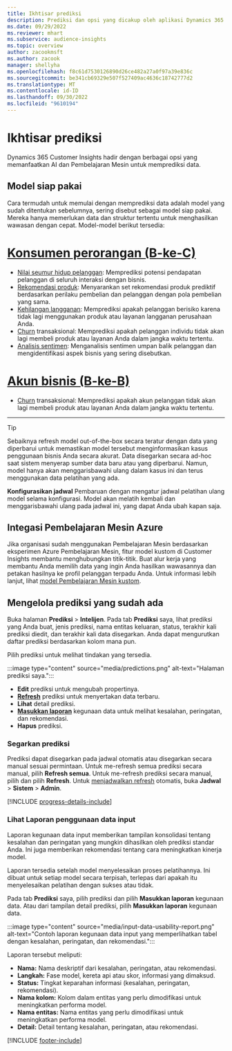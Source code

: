 ```yaml
---
title: Ikhtisar prediksi
description: Prediksi dan opsi yang dicakup oleh aplikasi Dynamics 365 Customer Insights.
ms.date: 09/29/2022
ms.reviewer: mhart
ms.subservice: audience-insights
ms.topic: overview
author: zacookmsft
ms.author: zacook
manager: shellyha
ms.openlocfilehash: f8c61d7530126890d26ce482a27a0f97a39e836c
ms.sourcegitcommit: be341cb69329e507f527409ac4636c18742777d2
ms.translationtype: MT
ms.contentlocale: id-ID
ms.lasthandoff: 09/30/2022
ms.locfileid: "9610194"
---
```

# <a name="predictions-overview"></a>Ikhtisar prediksi

Dynamics 365 Customer Insights hadir dengan berbagai opsi yang memanfaatkan AI dan Pembelajaran Mesin untuk memprediksi data.

## <a name="out-of-box-models"></a>Model siap pakai

Cara termudah untuk memulai dengan memprediksi data adalah model yang sudah ditentukan sebelumnya, sering disebut sebagai model siap pakai. Mereka hanya memerlukan data dan struktur tertentu untuk menghasilkan wawasan dengan cepat. Model-model berikut tersedia:

# <a name="individual-consumers-b-to-c"></a>[Konsumen perorangan (B-ke-C)](#tab/b2c)

- [Nilai seumur hidup pelanggan](predict-customer-lifetime-value.md): Memprediksi potensi pendapatan pelanggan di seluruh interaksi dengan bisnis.
- [Rekomendasi produk](predict-product-recommendation.md): Menyarankan set rekomendasi produk prediktif berdasarkan perilaku pembelian dan pelanggan dengan pola pembelian yang sama.
- [Kehilangan langganan](predict-subscription-churn.md): Memprediksi apakah pelanggan berisiko karena tidak lagi menggunakan produk atau layanan langganan perusahaan Anda.
- [Churn](predict-transactional-churn.md) transaksional: Memprediksi apakah pelanggan individu tidak akan lagi membeli produk atau layanan Anda dalam jangka waktu tertentu.
- [Analisis sentimen](sentiment-analysis.md): Menganalisis sentimen umpan balik pelanggan dan mengidentifikasi aspek bisnis yang sering disebutkan.

# <a name="business-accounts-b-to-b"></a>[Akun bisnis (B-ke-B)](#tab/b2b)

- [Churn](predict-transactional-churn.md) transaksional: Memprediksi apakah akun pelanggan tidak akan lagi membeli produk atau layanan Anda dalam jangka waktu tertentu.

---

> [!TIP]
> Sebaiknya refresh model out-of-the-box secara teratur dengan data yang diperbarui untuk memastikan model tersebut menginformasikan kasus penggunaan bisnis Anda secara akurat. Data disegarkan secara ad-hoc saat sistem menyerap sumber data baru atau yang diperbarui. Namun, model hanya akan menggarisbawahi ulang dalam kasus ini dan terus menggunakan data pelatihan yang ada.
>
> **Konfigurasikan jadwal** Pembaruan dengan mengatur jadwal pelatihan ulang model selama konfigurasi. Model akan melatih kembali dan menggarisbawahi ulang pada jadwal ini, yang dapat Anda ubah kapan saja.

## <a name="azure-machine-learning-integration"></a>Integasi Pembelajaran Mesin Azure

Jika organisasi sudah menggunakan Pembelajaran Mesin berdasarkan eksperimen Azure Pembelajaran Mesin, fitur model kustom di Customer Insights membantu menghubungkan titik-titik. Buat alur kerja yang membantu Anda memilih data yang ingin Anda hasilkan wawasannya dan petakan hasilnya ke profil pelanggan terpadu Anda. Untuk informasi lebih lanjut, lihat [model Pembelajaran Mesin kustom](custom-models.md).

## <a name="manage-existing-predictions"></a>Mengelola prediksi yang sudah ada

Buka halaman **Prediksi** > **Intelijen**. Pada tab **Prediksi** saya, lihat prediksi yang Anda buat, jenis prediksi, nama entitas keluaran, status, terakhir kali prediksi diedit, dan terakhir kali data disegarkan. Anda dapat mengurutkan daftar prediksi berdasarkan kolom mana pun.

Pilih prediksi untuk melihat tindakan yang tersedia.

:::image type="content" source="media/predictions.png" alt-text="Halaman prediksi saya.":::

- **Edit** prediksi untuk mengubah propertinya.
- [**Refresh**](#refresh-a-prediction) prediksi untuk menyertakan data terbaru.
- **Lihat** detail prediksi.
- [**Masukkan laporan**](#view-the-input-data-usability-report) kegunaan data untuk melihat kesalahan, peringatan, dan rekomendasi.
- **Hapus** prediksi.

### <a name="refresh-a-prediction"></a>Segarkan prediksi

Prediksi dapat disegarkan pada jadwal otomatis atau disegarkan secara manual sesuai permintaan. Untuk me-refresh semua prediksi secara manual, pilih **Refresh semua**. Untuk me-refresh prediksi secara manual, pilih dan pilih **Refresh**. Untuk [menjadwalkan refresh](schedule-refresh.md) otomatis, buka **Jadwal** > **Sistem** > **Admin**.

[!INCLUDE [progress-details-include](includes/progress-details-pane.md)]

### <a name="view-the-input-data-usability-report"></a>Lihat Laporan penggunaan data input

Laporan kegunaan data input memberikan tampilan konsolidasi tentang kesalahan dan peringatan yang mungkin dihasilkan oleh prediksi standar Anda. Ini juga memberikan rekomendasi tentang cara meningkatkan kinerja model.

Laporan tersedia setelah model menyelesaikan proses pelatihannya. Ini dibuat untuk setiap model secara terpisah, terlepas dari apakah itu menyelesaikan pelatihan dengan sukses atau tidak.

Pada tab **Prediksi** saya, pilih prediksi dan pilih **Masukkan laporan** kegunaan data. Atau dari tampilan detail prediksi, pilih **Masukkan laporan** kegunaan data.

:::image type="content" source="media/input-data-usability-report.png" alt-text="Contoh laporan kegunaan data input yang memperlihatkan tabel dengan kesalahan, peringatan, dan rekomendasi.":::

Laporan tersebut meliputi:

- **Nama:** Nama deskriptif dari kesalahan, peringatan, atau rekomendasi.
- **Langkah:** Fase model, kereta api atau skor, informasi yang dimaksud.
- **Status:** Tingkat keparahan informasi (kesalahan, peringatan, rekomendasi).
- **Nama kolom:** Kolom dalam entitas yang perlu dimodifikasi untuk meningkatkan performa model.
- **Nama entitas:** Nama entitas yang perlu dimodifikasi untuk meningkatkan performa model.
- **Detail:** Detail tentang kesalahan, peringatan, atau rekomendasi.

[!INCLUDE [footer-include](includes/footer-banner.md)]
